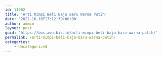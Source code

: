 ```yaml
---
id: 11982
title: 'Arti Mimpi Beli Baju Baru Warna Putih'
date: '2022-10-10T17:12:39+00:00'
author: admin
layout: post
guid: 'https://bos.awn.biz.id/arti-mimpi-beli-baju-baru-warna-putih/'
permalink: /arti-mimpi-beli-baju-baru-warna-putih/
categories:
    - Uncategorized
---
```


